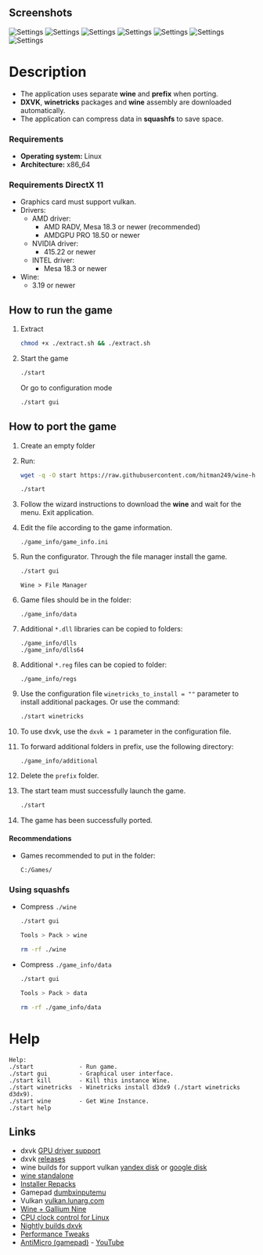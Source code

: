 ## Screenshots 

![Settings](1.png)
![Settings](2.png)
![Settings](3.png)
![Settings](4.png)
![Settings](5.png)
![Settings](6.png)
![Settings](7.png)

# Description 

- The application uses separate **wine** and **prefix** when porting.  
- **DXVK**, **winetricks** packages and **wine** assembly are downloaded automatically.  
- The application can compress data in **squashfs** to save space.

### Requirements

- **Operating system:** Linux
- **Architecture:** x86_64

### Requirements DirectX 11

- Graphics card must support vulkan.
- Drivers:
    - AMD driver:  
        - AMD RADV, Mesa 18.3 or newer (recommended)
        - AMDGPU PRO 18.50 or newer
    - NVIDIA driver:  
        - 415.22 or newer
    - INTEL driver:  
        - Mesa 18.3 or newer
- Wine:
    - 3.19 or newer

## How to run the game

1) Extract 
    ```bash
    chmod +x ./extract.sh && ./extract.sh
    ```
2) Start the game
    ```bash
    ./start
    ``` 
    Or go to configuration mode
    ```bash
    ./start gui
    ```

## How to port the game

1) Create an empty folder

2) Run:
    ```bash
    wget -q -O start https://raw.githubusercontent.com/hitman249/wine-helpers/master/start && chmod +x ./start
    ```
    ```bash
    ./start
    ```

3) Follow the wizard instructions to download the **wine** and wait for the menu. Exit application.

4) Edit the file according to the game information.
    ```text
    ./game_info/game_info.ini
    ```

5) Run the configurator. Through the file manager install the game.
    ```bash
    ./start gui
    ```
    ```text
    Wine > File Manager
    ```
6) Game files should be in the folder: 
    ```text
    ./game_info/data
    ```

7) Additional `*.dll` libraries can be copied to folders:
    ```text
    ./game_info/dlls
    ./game_info/dlls64
    ```
    
8) Additional `*.reg` files can be copied to folder:
    ```text
    ./game_info/regs
    ```

9) Use the configuration file `winetricks_to_install = ""` parameter to install additional packages. Or use the command: 
    ```bash
    ./start winetricks
    ```

10) To use dxvk, use the `dxvk = 1` parameter in the configuration file.

11) To forward additional folders in prefix, use the following directory:
    ```text
    ./game_info/additional
    ```

12) Delete the `prefix` folder. 

13) The start team must successfully launch the game.
    ```bash
    ./start
    ```

14) The game has been successfully ported.


#### Recommendations

* Games recommended to put in the folder:
    ```text
    C:/Games/
    ```

### Using squashfs

*  Compress `./wine`
    ```bash
    ./start gui
    ```
    ```bash
    Tools > Pack > wine
    ```
    ```bash
    rm -rf ./wine
    ```

*  Compress `./game_info/data`
    ```bash
    ./start gui
    ```
    ```bash
    Tools > Pack > data
    ```
    ```bash
    rm -rf ./game_info/data
    ```


# Help

```text
Help:
./start             - Run game.
./start gui         - Graphical user interface.
./start kill        - Kill this instance Wine.
./start winetricks  - Winetricks install d3dx9 (./start winetricks d3dx9).
./start wine        - Get Wine Instance.
./start help
```

 ## Links
 
 * dxvk [GPU driver support](https://github.com/doitsujin/dxvk/wiki/Driver-support)
 * dxvk [releases](https://github.com/doitsujin/dxvk/releases)
 * wine builds for support vulkan [yandex disk](https://yadi.sk/d/IrofgqFSqHsPu) 
 or [google disk](https://drive.google.com/open?id=1fTfJQhQSzlEkY-j3g0H6p4lwmQayUNSR)
 * [wine standalone](https://lutris.net/files/runners/)
 * [Installer Repacks](https://repacks.net/)
 * Gamepad [dumbxinputemu](https://github.com/kozec/dumbxinputemu/releases)
 * Vulkan [vulkan.lunarg.com](https://vulkan.lunarg.com/sdk/home#linux)
 * [Wine + Gallium Nine](https://launchpad.net/~commendsarnex/+archive/ubuntu/winedri3)
 * [CPU clock control for Linux](http://www.michurin.net/tools/cpu-frequency.html)
 * [Nightly builds dxvk](https://haagch.frickel.club/files/dxvk/)
 * [Performance Tweaks](https://github.com/lutris/lutris/wiki/Performance-Tweaks)
 * [AntiMicro (gamepad)](https://github.com/AntiMicro/antimicro) - [YouTube](https://www.youtube.com/watch?v=HgX-pDXlF5Q)